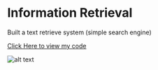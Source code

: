 # Information Retrieval

Built a text retrieve system (simple search engine)

[Click Here to view my code](https://github.com/wing9413/CProgramming-SudokuGenerator/blob/master/MyProject/generator.c)

![alt text](https://github.com/wing9413/Python_InformationRetrieval/Pictures/result.png)
